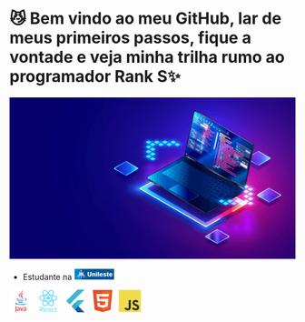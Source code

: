 # 😼 Bem vindo ao meu GitHub, lar de meus primeiros passos, fique a vontade e veja minha trilha rumo ao programador Rank S✨

<div>
  <img src = "background.webp" widht = "400px" aling = "right">
</div>

- Estudante na <a href="https://unileste.catolica.edu.br/portal/" target="_blank"> <img src = "unileste.jpeg" widht = "70px" height = "20" > </a>


<div>
  <img src="https://github.com/devicons/devicon/blob/master/icons/java/java-original-wordmark.svg" title="Java" alt="Java" width="40" height="40"/>&nbsp;
  <img src="https://github.com/devicons/devicon/blob/master/icons/react/react-original-wordmark.svg" title="React" alt="React" width="40" height="40"/>&nbsp;
  <img src="https://github.com/devicons/devicon/blob/master/icons/flutter/flutter-original.svg" title="Flutter" alt="Flutter" width="40" height="40"/>&nbsp;
  <img src="https://github.com/devicons/devicon/blob/master/icons/html5/html5-original.svg" title="HTML5" alt="HTML" width="40" height="40"/>&nbsp;
  <img src="https://github.com/devicons/devicon/blob/master/icons/javascript/javascript-original.svg" title="JavaScript" alt="JavaScript" width="40" height="40"/>&nbsp;
</div>
